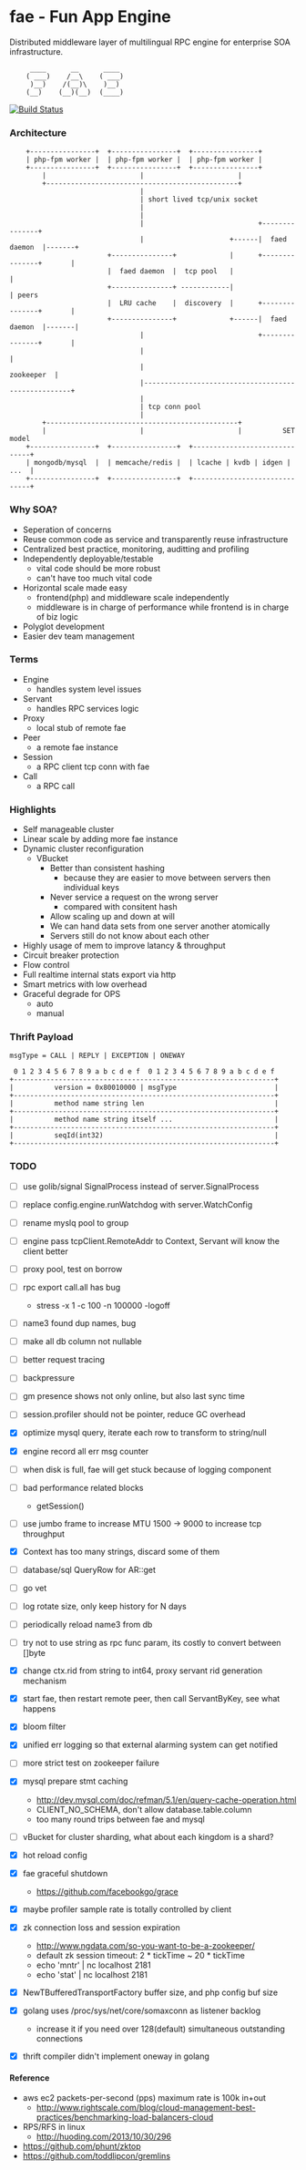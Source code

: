 fae - Fun App Engine
====================
Distributed middleware layer of multilingual RPC engine for enterprise SOA infrastructure.

         ____      __      ____ 
        ( ___)    /__\    ( ___)
         )__)    /(__)\    )__) 
        (__)    (__)(__)  (____)

[![Build Status](https://travis-ci.org/funkygao/fae.png?branch=master)](https://travis-ci.org/funkygao/fae)
                               
### Architecture


        +----------------+  +----------------+  +----------------+
        | php-fpm worker |  | php-fpm worker |  | php-fpm worker |
        +----------------+  +----------------+  +----------------+
            |                       |                       |
            +-----------------------------------------------+
                                    |                        
                                    | short lived tcp/unix socket                        
                                    |                        
                                    |                  
                                    |                            +---------------+
                                    |                     +------|  faed daemon  |-------+
                            +---------------+             |      +---------------+       |
                            |  faed daemon  |  tcp pool   |                              |
                            +---------------+ ------------|                              | peers
                            |  LRU cache    |  discovery  |      +---------------+       |
                            +---------------+             +------|  faed daemon  |-------|
                                    |                            +---------------+       |
                                    |                                                    |
                                    |                                         zookeeper  |
                                    |----------------------------------------------------+
                                    |
                                    | tcp conn pool
                                    |
            +-----------------------------------------------+
            |                       |                       |          SET model
        +----------------+  +----------------+  +------------------------------+
        | mongodb/mysql  |  | memcache/redis |  | lcache | kvdb | idgen | ...  |
        +----------------+  +----------------+  +------------------------------+

### Why SOA?

*   Seperation of concerns
*   Reuse common code as service and transparently reuse infrastructure
*   Centralized best practice, monitoring, auditting and profiling
*   Independently deployable/testable
    - vital code should be more robust
    - can't have too much vital code
*   Horizontal scale made easy
    - frontend(php) and middleware scale independently
    - middleware is in charge of performance while frontend is in charge of biz logic
*   Polyglot development
*   Easier dev team management

### Terms

*   Engine
    - handles system level issues
*   Servant
    - handles RPC services logic
*   Proxy
    - local stub of remote fae
*   Peer
    - a remote fae instance
*   Session
    - a RPC client tcp conn with fae
*   Call
    - a RPC call

### Highlights

*   Self manageable cluster
*   Linear scale by adding more fae instance
*   Dynamic cluster reconfiguration
    - VBucket
        - Better than consistent hashing
          - because they are easier to move between servers then individual keys
        - Never service a request on the wrong server
          - compared with consitent hash
        - Allow scaling up and down at will
        - We can hand data sets from one server another atomically
        - Servers still do not know about each other
*   Highly usage of mem to improve latancy & throughput
*   Circuit breaker protection
*   Flow control
*   Full realtime internal stats export via http
*   Smart metrics with low overhead
*   Graceful degrade for OPS
    - auto
    - manual

### Thrift Payload

    msgType = CALL | REPLY | EXCEPTION | ONEWAY

     0 1 2 3 4 5 6 7 8 9 a b c d e f  0 1 2 3 4 5 6 7 8 9 a b c d e f
    +----------------------------------------------------------------+
    |          version = 0x80010000 | msgType                        |
    +----------------------------------------------------------------+
    |          method name string len                                |
    +----------------------------------------------------------------+
    |          method name string itself ...                         |
    +----------------------------------------------------------------+
    |          seqId(int32)                                          |
    +----------------------------------------------------------------+


### TODO

*   [ ] use golib/signal SignalProcess instead of server.SignalProcess
*   [ ] replace config.engine.runWatchdog with server.WatchConfig
*   [ ] rename myslq pool to group

*   [ ] engine pass tcpClient.RemoteAddr to Context, Servant will know the client better
*   [ ] proxy pool, test on borrow
*   [ ] rpc export call.all has bug
    - stress -x 1 -c 100 -n 100000 -logoff
*   [ ] name3 found dup names, bug
*   [ ] make all db column not nullable
*   [ ] better request tracing
*   [ ] backpressure
*   [ ] gm presence shows not only online, but also last sync time
*   [ ] session.profiler should not be pointer, reduce GC overhead
*   [X] optimize mysql query, iterate each row to transform to string/null
*   [X] engine record all err msg counter
*   [ ] when disk is full, fae will get stuck because of logging component
*   [ ] bad performance related blocks
    - getSession()
*   [ ] use jumbo frame to increase MTU 1500 -> 9000 to increase tcp throughput
*   [X] Context has too many strings, discard some of them
*   [ ] database/sql QueryRow for AR::get
*   [ ] go vet
*   [ ] log rotate size, only keep history for N days
*   [ ] periodically reload name3 from db
*   [ ] try not to use string as rpc func param, its costly to convert between []byte
*   [X] change ctx.rid from string to int64, proxy servant rid generation mechanism
*   [X] start fae, then restart remote peer, then call ServantByKey, see what happens
*   [X] bloom filter 
*   [X] unified err logging so that external alarming system can get notified
*   [ ] more strict test on zookeeper failure
*   [X] mysql prepare stmt caching
    - http://dev.mysql.com/doc/refman/5.1/en/query-cache-operation.html
    - CLIENT_NO_SCHEMA, don't allow database.table.column
    - too many round trips between fae and mysql
*   [ ] vBucket for cluster sharding, what about each kingdom is a shard?
*   [X] hot reload config
*   [X] fae graceful shutdown
    - https://github.com/facebookgo/grace
*   [X] maybe profiler sample rate is totally controlled by client
*   [X] zk connection loss and session expiration
    - http://www.ngdata.com/so-you-want-to-be-a-zookeeper/
    - default zk session timeout: 2 * tickTime ~ 20 * tickTime
    - echo 'mntr' | nc localhost 2181
    - echo 'stat' | nc localhost 2181
*   [X] NewTBufferedTransportFactory buffer size, and php config buf size
*   [X] golang uses /proc/sys/net/core/somaxconn as listener backlog
    - increase it if you need over 128(default) simultaneous outstanding connections
*   [X] thrift compiler didn't implement oneway in golang

#### Reference

*   aws ec2 packets-per-second (pps) maximum rate is 100k in+out
    - http://www.rightscale.com/blog/cloud-management-best-practices/benchmarking-load-balancers-cloud
*   RPS/RFS in linux
    - http://huoding.com/2013/10/30/296
*   https://github.com/phunt/zktop
*   https://github.com/toddlipcon/gremlins
